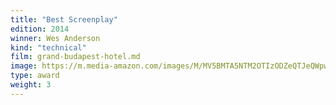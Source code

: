 ```yaml
---
title: "Best Screenplay"
edition: 2014
winner: Wes Anderson
kind: "technical"
film: grand-budapest-hotel.md
image: https://m.media-amazon.com/images/M/MV5BMTA5NTM2OTIzODZeQTJeQWpwZ15BbWU4MDE2MDg2MjEx._V1_FMjpg_UX1024_.jpg
type: award
weight: 3
---
```

